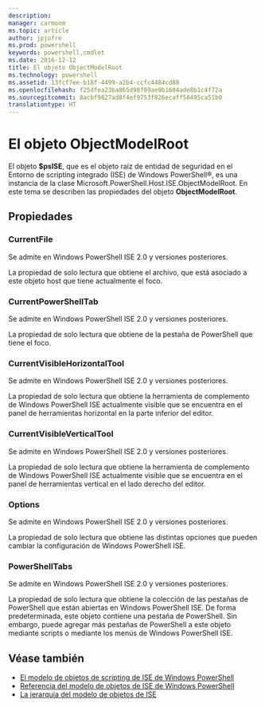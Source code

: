 ```yaml
---
description: 
manager: carmonm
ms.topic: article
author: jpjofre
ms.prod: powershell
keywords: powershell,cmdlet
ms.date: 2016-12-12
title: El objeto ObjectModelRoot
ms.technology: powershell
ms.assetid: 13fcf7ee-b18f-4499-a2b4-ccfc4484cd88
ms.openlocfilehash: f25dfea23ba865d98f09ae9b1604ade8b1c4f72a
ms.sourcegitcommit: 8acbf9827ad8f4ef9753f826ecaff58495ca51b0
translationtype: HT
---
```

# <a name="the-objectmodelroot-object"></a>El objeto ObjectModelRoot
  El objeto **$psISE**, que es el objeto raíz de entidad de seguridad en el Entorno de scripting integrado (ISE) de Windows PowerShell®, es una instancia de la clase Microsoft.PowerShell.Host.ISE.ObjectModelRoot. En este tema se describen las propiedades del objeto **ObjectModelRoot**.

## <a name="properties"></a>Propiedades

### <a name="currentfile"></a>CurrentFile
  Se admite en Windows PowerShell ISE 2.0 y versiones posteriores. 

 La propiedad de solo lectura que obtiene el archivo, que está asociado a este objeto host que tiene actualmente el foco.

### <a name="currentpowershelltab"></a>CurrentPowerShellTab
  Se admite en Windows PowerShell ISE 2.0 y versiones posteriores. 

 La propiedad de solo lectura que obtiene de la pestaña de PowerShell que tiene el foco.

### <a name="currentvisiblehorizontaltool"></a>CurrentVisibleHorizontalTool
  Se admite en Windows PowerShell ISE 2.0 y versiones posteriores. 

 La propiedad de solo lectura que obtiene la herramienta de complemento de Windows PowerShell ISE actualmente visible que se encuentra en el panel de herramientas horizontal en la parte inferior del editor.

### <a name="currentvisibleverticaltool"></a>CurrentVisibleVerticalTool
  Se admite en Windows PowerShell ISE 2.0 y versiones posteriores. 

 La propiedad de solo lectura que obtiene la herramienta de complemento de Windows PowerShell ISE actualmente visible que se encuentra en el panel de herramientas vertical en el lado derecho del editor.

### <a name="options"></a>Options
  Se admite en Windows PowerShell ISE 2.0 y versiones posteriores. 

 La propiedad de solo lectura que obtiene las distintas opciones que pueden cambiar la configuración de Windows PowerShell ISE.

### <a name="powershelltabs"></a>PowerShellTabs
  Se admite en Windows PowerShell ISE 2.0 y versiones posteriores. 

 La propiedad de solo lectura que obtiene la colección de las pestañas de PowerShell que están abiertas en Windows PowerShell ISE. De forma predeterminada, este objeto contiene una pestaña de PowerShell. Sin embargo, puede agregar más pestañas de PowerShell a este objeto mediante scripts o mediante los menús de Windows PowerShell ISE.

## <a name="see-also"></a>Véase también
- [El modelo de objetos de scripting de ISE de Windows PowerShell](The-Windows-PowerShell-ISE-Scripting-Object-Model.md) 
- [Referencia del modelo de objetos de ISE de Windows PowerShell](Windows-PowerShell-ISE-Object-Model-Reference.md) 
- [La jerarquía del modelo de objetos de ISE](The-ISE-Object-Model-Hierarchy.md)

  
